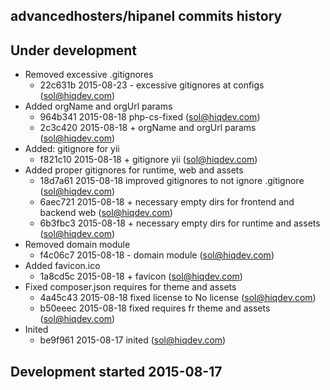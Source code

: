 advancedhosters/hipanel commits history
---------------------------------------

## Under development

- Removed excessive .gitignores
    - 22c631b 2015-08-23 - excessive gitignores at configs (sol@hiqdev.com)
- Added orgName and orgUrl params
    - 964b341 2015-08-18 php-cs-fixed (sol@hiqdev.com)
    - 2c3c420 2015-08-18 + orgName and orgUrl params (sol@hiqdev.com)
- Added: gitignore for yii
    - f821c10 2015-08-18 + gitignore yii (sol@hiqdev.com)
- Added proper gitignores for runtime, web and assets
    - 18d7a61 2015-08-18 improved gitignores to not ignore .gitignore (sol@hiqdev.com)
    - 6aec721 2015-08-18 + necessary empty dirs for frontend and backend web (sol@hiqdev.com)
    - 6b3fbc3 2015-08-18 + necessary empty dirs for runtime and assets (sol@hiqdev.com)
- Removed domain module
    - f4c06c7 2015-08-18 - domain module (sol@hiqdev.com)
- Added favicon.ico
    - 1a8cd5c 2015-08-18 + favicon (sol@hiqdev.com)
- Fixed composer.json requires for theme and assets
    - 4a45c43 2015-08-18 fixed license to No license (sol@hiqdev.com)
    - b50eeec 2015-08-18 fixed requires fr theme and assets (sol@hiqdev.com)
- Inited
    - be9f961 2015-08-17 inited (sol@hiqdev.com)

## Development started 2015-08-17

